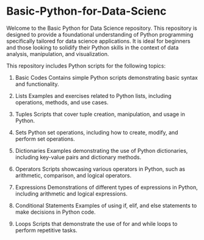 # Basic-Python-for-Data-Scienc
Welcome to the Basic Python for Data Science repository. This repository is designed to provide a foundational understanding of Python programming specifically tailored for data science applications. It is ideal for beginners and those looking to solidify their Python skills in the context of data analysis, manipulation, and visualization.

This repository includes Python scripts for the following topics:

1. Basic Codes
  Contains simple Python scripts demonstrating basic syntax and functionality.

2. Lists
  Examples and exercises related to Python lists, including operations, methods, and use cases.

3. Tuples
  Scripts that cover tuple creation, manipulation, and usage in Python.

4. Sets
  Python set operations, including how to create, modify, and perform set operations.

5. Dictionaries
  Examples demonstrating the use of Python dictionaries, including key-value pairs and dictionary methods.

6. Operators
  Scripts showcasing various operators in Python, such as arithmetic, comparison, and logical operators.

7. Expressions
  Demonstrations of different types of expressions in Python, including arithmetic and logical expressions.

8. Conditional Statements
  Examples of using if, elif, and else statements to make decisions in Python code.

9. Loops
  Scripts that demonstrate the use of for and while loops to perform repetitive tasks.
